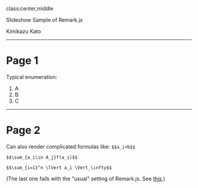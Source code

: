 class:center,middle

Slideshow Sample of Remark.js

Kimikazu Kato

---
# Page 1

Typical enumeration:
1. A
1. B
1. C

---
# Page 2

Can also render complicated formulas like:
`$$a_i+b$$`

`$$\sum_{a_i\in A_j}f(a_i)$$`

`$$\sum_{i=1}^n \lVert a_i
\Vert_\infty$$`

(The last one fails with the "usual" setting of Remark.js. See [this](http://hamukazu.github.io/example_remarkjs_mathjax).)
